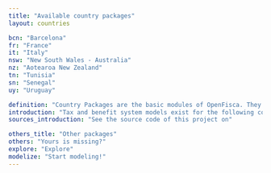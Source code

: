 ```yaml
---
title: "Available country packages"
layout: countries

bcn: "Barcelona"
fr: "France"
it: "Italy"
nsw: "New South Wales - Australia"
nz: "Aotearoa New Zealand"
tn: "Tunisia"
sn: "Senegal"
uy: "Uruguay"

definition: "Country Packages are the basic modules of OpenFisca. They define the Parameters, Entities and Variables of a country."
introduction: "Tax and benefit system models exist for the following countries:"
sources_introduction: "See the source code of this project on"

others_title: "Other packages"
others: "Yours is missing?"
explore: "Explore"
modelize: "Start modeling!"
---
```

